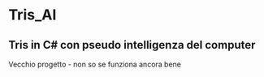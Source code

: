 # Tris_AI
Tris in C# con pseudo intelligenza del computer
----------------------------------------------
Vecchio progetto - non so se funziona ancora bene
